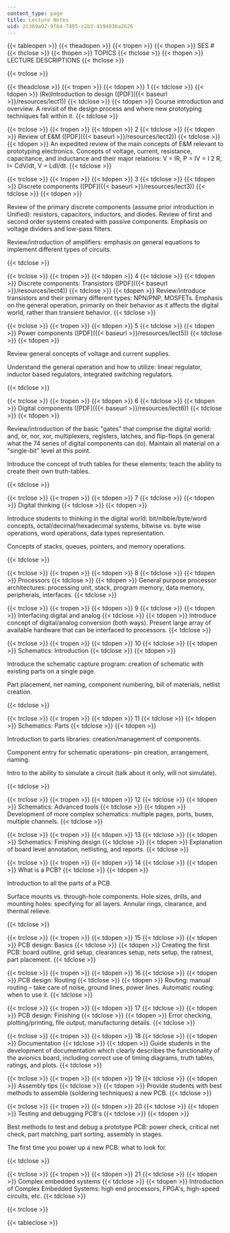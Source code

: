 ```yaml
---
content_type: page
title: Lecture Notes
uid: 2c369a02-9f64-7495-c2b3-4194036a2626
---
```


{{< tableopen >}}
{{< theadopen >}}
{{< tropen >}}
{{< thopen >}}
SES #
{{< thclose >}}
{{< thopen >}}
TOPICS
{{< thclose >}}
{{< thopen >}}
LECTURE DESCRIPTIONS
{{< thclose >}}

{{< trclose >}}

{{< theadclose >}}
{{< tropen >}}
{{< tdopen >}}
1
{{< tdclose >}}
{{< tdopen >}}
(Re)Introduction to design ([PDF]({{< baseurl >}}/resources/lect1))
{{< tdclose >}}
{{< tdopen >}}
Course introduction and overview. A revisit of the design process and where new prototyping techniques fall within it.
{{< tdclose >}}

{{< trclose >}}
{{< tropen >}}
{{< tdopen >}}
2
{{< tdclose >}}
{{< tdopen >}}
Review of E&M ([PDF]({{< baseurl >}}/resources/lect2))
{{< tdclose >}}
{{< tdopen >}}
An expedited review of the main concepts of E&M relevant to prototyping electronics. Concepts of voltage, current, resistance, capacitance, and inductance and their major relations: V = IR, P = IV = I 2 R, I= CdV/dt, V = LdI/dt.
{{< tdclose >}}

{{< trclose >}}
{{< tropen >}}
{{< tdopen >}}
3
{{< tdclose >}}
{{< tdopen >}}
Discrete components ([PDF]({{< baseurl >}}/resources/lect3))
{{< tdclose >}}
{{< tdopen >}}


Review of the primary discrete components (assume prior introduction in Unified): resistors, capacitors, inductors, and diodes. Review of first and second order systems created with passive components. Emphasis on voltage dividers and low-pass filters.

Review/introduction of amplifiers: emphasis on general equations to implement different types of circuits.


{{< tdclose >}}

{{< trclose >}}
{{< tropen >}}
{{< tdopen >}}
4
{{< tdclose >}}
{{< tdopen >}}
Discrete components: Transistors ([PDF]({{< baseurl >}}/resources/lect4))
{{< tdclose >}}
{{< tdopen >}}
Review/introduce transistors and their primary different types: NPN/PNP, MOSFETs. Emphasis on the general operation, primarily on their behavior as it affects the digital world, rather than transient behavior.
{{< tdclose >}}

{{< trclose >}}
{{< tropen >}}
{{< tdopen >}}
5
{{< tdclose >}}
{{< tdopen >}}
Power components ([PDF]({{< baseurl >}}/resources/lect5))
{{< tdclose >}}
{{< tdopen >}}


Review general concepts of voltage and current supplies.

Understand the general operation and how to utilize: linear regulator, inductor based regulators, integrated switching regulators.


{{< tdclose >}}

{{< trclose >}}
{{< tropen >}}
{{< tdopen >}}
6
{{< tdclose >}}
{{< tdopen >}}
Digital components ([PDF]({{< baseurl >}}/resources/lect6))
{{< tdclose >}}
{{< tdopen >}}


Review/introduction of the basic "gates" that comprise the digital world: and, or, nor, xor, multiplexers, registers, latches, and flip-flops (in general what the 74 series of digital components can do). Maintain all material on a "single-bit" level at this point.

Introduce the concept of truth tables for these elements; teach the ability to create their own truth-tables.


{{< tdclose >}}

{{< trclose >}}
{{< tropen >}}
{{< tdopen >}}
7
{{< tdclose >}}
{{< tdopen >}}
Digital thinking
{{< tdclose >}}
{{< tdopen >}}


Introduce students to thinking in the digital world: bit/nibble/byte/word concepts, octal/decimal/hexadecimal systems, bitwise vs. byte wise operations, word operations, data types representation.

Concepts of stacks, queues, pointers, and memory operations.


{{< tdclose >}}

{{< trclose >}}
{{< tropen >}}
{{< tdopen >}}
8
{{< tdclose >}}
{{< tdopen >}}
Processors
{{< tdclose >}}
{{< tdopen >}}
General purpose processor architectures: processing unit, stack, program memory, data memory, peripherals, interfaces.
{{< tdclose >}}

{{< trclose >}}
{{< tropen >}}
{{< tdopen >}}
9
{{< tdclose >}}
{{< tdopen >}}
Interfacing digital and analog
{{< tdclose >}}
{{< tdopen >}}
Introduce concept of digital/analog conversion (both ways). Present large array of available hardware that can be interfaced to processors.
{{< tdclose >}}

{{< trclose >}}
{{< tropen >}}
{{< tdopen >}}
10
{{< tdclose >}}
{{< tdopen >}}
Schematics: Introduction
{{< tdclose >}}
{{< tdopen >}}


Introduce the schematic capture program: creation of schematic with existing parts on a single page.

Part placement, net naming, component numbering, bill of materials, netlist creation.


{{< tdclose >}}

{{< trclose >}}
{{< tropen >}}
{{< tdopen >}}
11
{{< tdclose >}}
{{< tdopen >}}
Schematics: Parts
{{< tdclose >}}
{{< tdopen >}}


Introduction to parts libraries: creation/management of components.

Component entry for schematic operations– pin creation, arrangement, naming.

Intro to the ability to simulate a circuit (talk about it only, will not simulate).


{{< tdclose >}}

{{< trclose >}}
{{< tropen >}}
{{< tdopen >}}
12
{{< tdclose >}}
{{< tdopen >}}
Schematics: Advanced tools
{{< tdclose >}}
{{< tdopen >}}
Development of more complex schematics: multiple pages, ports, buses, multiple channels.
{{< tdclose >}}

{{< trclose >}}
{{< tropen >}}
{{< tdopen >}}
13
{{< tdclose >}}
{{< tdopen >}}
Schematics: Finishing design
{{< tdclose >}}
{{< tdopen >}}
Explanation of board level annotation, netlisting, and reports.
{{< tdclose >}}

{{< trclose >}}
{{< tropen >}}
{{< tdopen >}}
14
{{< tdclose >}}
{{< tdopen >}}
What is a PCB?
{{< tdclose >}}
{{< tdopen >}}


Introduction to all the parts of a PCB.

Surface mounts vs. through-hole components. Hole sizes, drills, and mounting holes: specifying for all layers. Annular rings, clearance, and thermal relieve.


{{< tdclose >}}

{{< trclose >}}
{{< tropen >}}
{{< tdopen >}}
15
{{< tdclose >}}
{{< tdopen >}}
PCB design: Basics
{{< tdclose >}}
{{< tdopen >}}
Creating the first PCB: board outline, grid setup, clearances setup, nets setup, the ratnest, part placement.
{{< tdclose >}}

{{< trclose >}}
{{< tropen >}}
{{< tdopen >}}
16
{{< tdclose >}}
{{< tdopen >}}
PCB design: Routing
{{< tdclose >}}
{{< tdopen >}}
Routing: manual routing – take care of noise, ground lines, power lines. Automatic routing: when to use it.
{{< tdclose >}}

{{< trclose >}}
{{< tropen >}}
{{< tdopen >}}
17
{{< tdclose >}}
{{< tdopen >}}
PCB design: Finishing
{{< tdclose >}}
{{< tdopen >}}
Error checking, plotting/printing, file output, manufacturing details.
{{< tdclose >}}

{{< trclose >}}
{{< tropen >}}
{{< tdopen >}}
18
{{< tdclose >}}
{{< tdopen >}}
Documentation
{{< tdclose >}}
{{< tdopen >}}
Guide students in the development of documentation which clearly describes the functionality of the avionics board, including correct use of timing diagrams, truth tables, ratings, and plots.
{{< tdclose >}}

{{< trclose >}}
{{< tropen >}}
{{< tdopen >}}
19
{{< tdclose >}}
{{< tdopen >}}
Assembly tips
{{< tdclose >}}
{{< tdopen >}}
Provide students with best methods to assemble (soldering techniques) a new PCB.
{{< tdclose >}}

{{< trclose >}}
{{< tropen >}}
{{< tdopen >}}
20
{{< tdclose >}}
{{< tdopen >}}
Testing and debugging PCB's
{{< tdclose >}}
{{< tdopen >}}


Best methods to test and debug a prototype PCB: power check, critical net check, part matching, part sorting, assembly in stages.

The first time you power up a new PCB: what to look for.


{{< tdclose >}}

{{< trclose >}}
{{< tropen >}}
{{< tdopen >}}
21
{{< tdclose >}}
{{< tdopen >}}
Complex embedded systems
{{< tdclose >}}
{{< tdopen >}}
Introduction of Complex Embedded Systems: high end processors, FPGA's, high-speed circuits, etc.
{{< tdclose >}}

{{< trclose >}}

{{< tableclose >}}